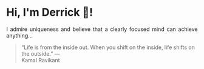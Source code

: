 # Hi, I'm Derrick 👋!
<p align="justify">I admire uniqueness and believe that a clearly focused mind can achieve anything...</p> 
<!-- #quote-start -->
<blockquote>&ldquo;Life is from the inside out. When you shift on the inside, life shifts on the outside.&rdquo; &mdash; <footer>Kamal Ravikant</footer></blockquote>
<!-- #quote-end -->
